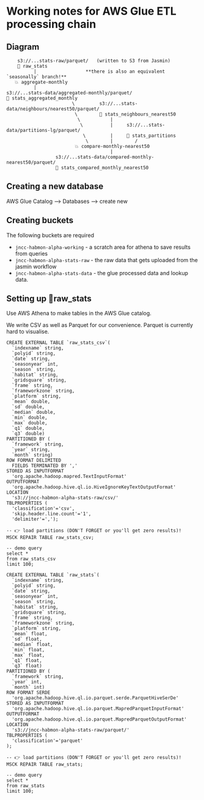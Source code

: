 
Working notes for AWS Glue ETL processing chain
===============================================

Diagram
--------

        s3://...stats-raw/parquet/   (written to S3 from Jasmin)
        🏢 raw_stats
              |                  **there is also an equivalent `seasonally` branch!**
       💥 aggregate-monthly         
              |
    s3://...stats-data/aggregated-monthly/parquet/      
    🏢 stats_aggregated_monthly                         
                            \         s3://...stats-data/neighbours/nearest50/parquet/
                             \        🏢 stats_neighbours_nearest50
                              \           |
                               \          |     s3://...stats-data/partitions-lg/parquet/
                                \         |     🏢 stats_partitions
                                 \        |        /
                             💥 compare-monthly-nearest50
                                          |
                      s3://...stats-data/compared-monthly-nearest50/parquet/
                      🏢 stats_compared_monthly_nearest50

Creating a new database
-----------------------

AWS Glue Catalog --> Databases --> create new

Creating buckets
----------------

The following buckets are required

- `jncc-habmon-alpha-working` - a scratch area for athena to save results from queries
- `jncc-habmon-alpha-stats-raw` - the raw data that gets uploaded from the jasmin workflow
- `jncc-habmon-alpha-stats-data` - the glue processed data and lookup data.

Setting up 🏢raw_stats
----------------------

Use AWS Athena to make tables in the AWS Glue catalog.

We write CSV as well as Parquet for our convenience. Parquet is currently hard to visualise.

    CREATE EXTERNAL TABLE `raw_stats_csv`(
      `indexname` string, 
      `polyid` string, 
      `date` string, 
      `seasonyear` int, 
      `season` string, 
      `habitat` string, 
      `gridsquare` string, 
      `frame` string,
      `frameworkzone` string,
      `platform` string, 
      `mean` double, 
      `sd` double, 
      `median` double, 
      `min` double, 
      `max` double, 
      `q1` double, 
      `q3` double)
    PARTITIONED BY ( 
      `framework` string, 
      `year` string, 
      `month` string)
    ROW FORMAT DELIMITED 
      FIELDS TERMINATED BY ',' 
    STORED AS INPUTFORMAT 
      'org.apache.hadoop.mapred.TextInputFormat' 
    OUTPUTFORMAT 
      'org.apache.hadoop.hive.ql.io.HiveIgnoreKeyTextOutputFormat'
    LOCATION
      's3://jncc-habmon-alpha-stats-raw/csv/'
    TBLPROPERTIES (
      'classification'='csv',
      'skip.header.line.count'='1', 
      'delimiter'=',');

    -- 👉 load partitions (DON'T FORGET or you'll get zero results)!
    MSCK REPAIR TABLE raw_stats_csv;

    -- demo query
    select * 
    from raw_stats_csv
    limit 100;

    CREATE EXTERNAL TABLE `raw_stats`(
      `indexname` string, 
      `polyid` string, 
      `date` string, 
      `seasonyear` int, 
      `season` string, 
      `habitat` string, 
      `gridsquare` string, 
      `frame` string,
      `frameworkzone` string, 
      `platform` string, 
      `mean` float, 
      `sd` float, 
      `median` float, 
      `min` float, 
      `max` float, 
      `q1` float, 
      `q3` float)
    PARTITIONED BY (
      `framework` string, 
      `year` int, 
      `month` int)
    ROW FORMAT SERDE 
      'org.apache.hadoop.hive.ql.io.parquet.serde.ParquetHiveSerDe' 
    STORED AS INPUTFORMAT 
      'org.apache.hadoop.hive.ql.io.parquet.MapredParquetInputFormat' 
    OUTPUTFORMAT 
      'org.apache.hadoop.hive.ql.io.parquet.MapredParquetOutputFormat'
    LOCATION
      's3://jncc-habmon-alpha-stats-raw/parquet/'
    TBLPROPERTIES (
      'classification'='parquet'
    );

    -- 👉 load partitions (DON'T FORGET or you'll get zero results)!
    MSCK REPAIR TABLE raw_stats;

    -- demo query
    select * 
    from raw_stats
    limit 100;

